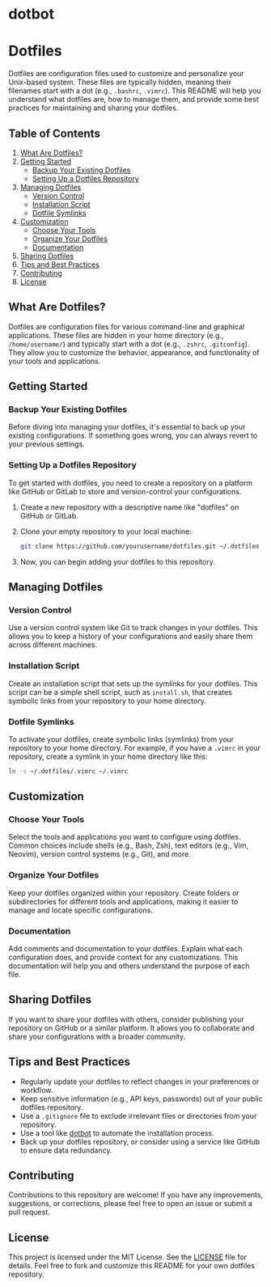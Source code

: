 # dotbot

# Dotfiles

Dotfiles are configuration files used to customize and personalize your Unix-based system. These files are typically hidden, meaning their filenames start with a dot (e.g., `.bashrc`, `.vimrc`). This README will help you understand what dotfiles are, how to manage them, and provide some best practices for maintaining and sharing your dotfiles.

## Table of Contents

1. [What Are Dotfiles?](#what-are-dotfiles)
2. [Getting Started](#getting-started)
   - [Backup Your Existing Dotfiles](#backup-your-existing-dotfiles)
   - [Setting Up a Dotfiles Repository](#setting-up-a-dotfiles-repository)
3. [Managing Dotfiles](#managing-dotfiles)
   - [Version Control](#version-control)
   - [Installation Script](#installation-script)
   - [Dotfile Symlinks](#dotfile-symlinks)
4. [Customization](#customization)
   - [Choose Your Tools](#choose-your-tools)
   - [Organize Your Dotfiles](#organize-your-dotfiles)
   - [Documentation](#documentation)
5. [Sharing Dotfiles](#sharing-dotfiles)
6. [Tips and Best Practices](#tips-and-best-practices)
7. [Contributing](#contributing)
8. [License](#license)

## What Are Dotfiles?

Dotfiles are configuration files for various command-line and graphical applications. These files are hidden in your home directory (e.g., `/home/username/`) and typically start with a dot (e.g., `.zshrc`, `.gitconfig`). They allow you to customize the behavior, appearance, and functionality of your tools and applications.

## Getting Started

### Backup Your Existing Dotfiles

Before diving into managing your dotfiles, it's essential to back up your existing configurations. If something goes wrong, you can always revert to your previous settings.

### Setting Up a Dotfiles Repository

To get started with dotfiles, you need to create a repository on a platform like GitHub or GitLab to store and version-control your configurations.

1. Create a new repository with a descriptive name like "dotfiles" on GitHub or GitLab.
2. Clone your empty repository to your local machine:

   ```bash
   git clone https://github.com/yourusername/dotfiles.git ~/.dotfiles
   ```

3. Now, you can begin adding your dotfiles to this repository.

## Managing Dotfiles

### Version Control

Use a version control system like Git to track changes in your dotfiles. This allows you to keep a history of your configurations and easily share them across different machines.

### Installation Script

Create an installation script that sets up the symlinks for your dotfiles. This script can be a simple shell script, such as `install.sh`, that creates symbolic links from your repository to your home directory.

### Dotfile Symlinks

To activate your dotfiles, create symbolic links (symlinks) from your repository to your home directory. For example, if you have a `.vimrc` in your repository, create a symlink in your home directory like this:

```bash
ln -s ~/.dotfiles/.vimrc ~/.vimrc
```

## Customization

### Choose Your Tools

Select the tools and applications you want to configure using dotfiles. Common choices include shells (e.g., Bash, Zsh), text editors (e.g., Vim, Neovim), version control systems (e.g., Git), and more.

### Organize Your Dotfiles

Keep your dotfiles organized within your repository. Create folders or subdirectories for different tools and applications, making it easier to manage and locate specific configurations.

### Documentation

Add comments and documentation to your dotfiles. Explain what each configuration does, and provide context for any customizations. This documentation will help you and others understand the purpose of each file.

## Sharing Dotfiles

If you want to share your dotfiles with others, consider publishing your repository on GitHub or a similar platform. It allows you to collaborate and share your configurations with a broader community.

## Tips and Best Practices

- Regularly update your dotfiles to reflect changes in your preferences or workflow.
- Keep sensitive information (e.g., API keys, passwords) out of your public dotfiles repository.
- Use a `.gitignore` file to exclude irrelevant files or directories from your repository.
- Use a tool like [dotbot](https://github.com/anishathalye/dotbot) to automate the installation process.
- Back up your dotfiles repository, or consider using a service like GitHub to ensure data redundancy.

## Contributing

Contributions to this repository are welcome! If you have any improvements, suggestions, or corrections, please feel free to open an issue or submit a pull request.

## License

This project is licensed under the MIT License. See the [LICENSE](LICENSE) file for details. Feel free to fork and customize this README for your own dotfiles repository.
